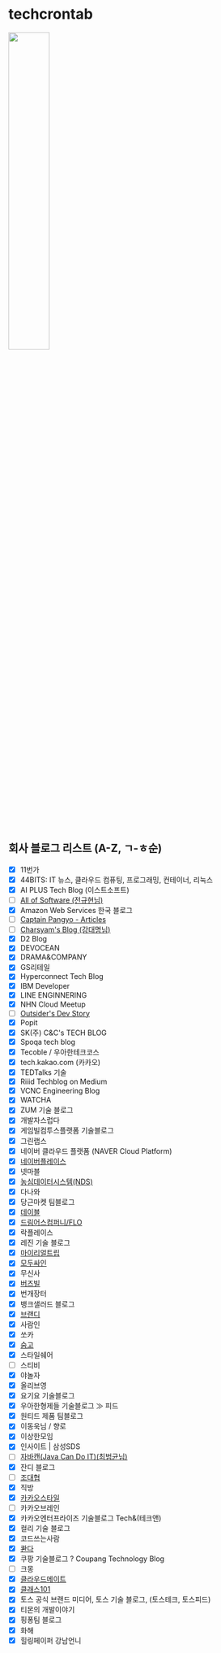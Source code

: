 # techcrontab
<img src="https://scontent-gmp1-1.xx.fbcdn.net/v/t39.30808-6/268786456_110404478182435_34759209790788281_n.jpg?_nc_cat=104&ccb=1-5&_nc_sid=e3f864&_nc_ohc=ni9C80f3zgsAX_sTqZQ&_nc_ht=scontent-gmp1-1.xx&oh=00_AT--F0GfzvycgZBAgzW7Stnaj_l6V44I9ymYOpRdlPazsA&oe=61D62C72" width="40%" height="40%"/>

## 회사 블로그 리스트 (A-Z, ㄱ-ㅎ순)
- [x] 11번가
- [x] 44BITS: IT 뉴스, 클라우드 컴퓨팅, 프로그래밍, 컨테이너, 리눅스
- [x] AI PLUS Tech Blog (이스트소프트)
- [ ] [All of Software (전규현님)](http://www.allofsoftware.net/)
- [x] Amazon Web Services 한국 블로그
- [ ] [Captain Pangyo - Articles](https://joshua1988.github.io/)
- [ ] [Charsyam's Blog (강대명님)](https://charsyam.wordpress.com/)
- [x] D2 Blog
- [x] DEVOCEAN
- [x] DRAMA&COMPANY
- [x] GS리테일
- [x] Hyperconnect Tech Blog
- [x] IBM Developer
- [x] LINE ENGINNERING
- [x] NHN Cloud Meetup
- [ ] [Outsider's Dev Story](https://blog.outsider.ne.kr/)
- [x] Popit
- [x] SK(주) C&C's TECH BLOG
- [x] Spoqa tech blog
- [x] Tecoble / 우아한테크코스
- [x] tech.kakao.com (카카오)
- [x] TEDTalks 기술
- [x] Riiid Techblog on Medium
- [x] VCNC Engineering Blog
- [x] WATCHA
- [x] ZUM 기술 블로그
- [x] 개발자스럽다
- [x] 게임빌컴투스플랫폼 기술블로그
- [x] 그린랩스
- [x] 네이버 클라우드 플랫폼 (NAVER Cloud Platform)
- [x] [네이버플레이스](https://medium.com/naver-place-dev)
- [x] 넷마블
- [x] [농심데이터시스템(NDS)](https://tech.cloud.nongshim.co.kr)
- [x] 다나와
- [x] 당근마켓 팀블로그
- [x] [데이블](https://teamdable.github.io)
- [x] [드림어스컴퍼니/FLO](https://www.blog-dreamus.com/)
- [x] 락플레이스
- [x] 레진 기술 블로그
- [x] [마이리얼트립](https://medium.com/myrealtrip-product)
- [x] [모두싸인](https://team.modusign.co.kr)
- [x] 무신사
- [x] [버즈빌](https://tech.buzzvil.com/)
- [x] 번개장터
- [x] 뱅크샐러드 블로그
- [x] [브랜디](http://labs.brandi.co.kr)
- [x] 사람인
- [x] 쏘카
- [x] [숨고](https://medium.com/soomgo-tech)
- [x] 스타일쉐어
- [ ] 스티비
- [x] 야놀자
- [x] 올리브영
- [x] 요기요 기술블로그
- [x] 우아한형제들 기술블로그 ≫ 피드
- [x] 원티드 제품 팀블로그
- [x] 이동욱님 / 향로
- [x] 이상한모임
- [x] 인사이트 | 삼성SDS
- [ ] [자바캔(Java Can Do IT)(최범균님)](https://javacan.tistory.com/)
- [x] 잔디 블로그
- [ ] [조대협](https://bcho.tistory.com/)
- [x] 직방
- [x] [카카오스타일](https://devblog.croquis.com/ko/)
- [ ] 카카오브레인
- [x] 카카오엔터프라이즈 기술블로그 Tech&(테크앤)
- [x] 컬리 기술 블로그
- [x] 코드쓰는사람
- [x] [콴다](https://blog.mathpresso.com/)
- [x] 쿠팡 기술블로그 ? Coupang Technology Blog
- [ ] 크몽
- [x] [클라우드메이트](https://tech.cloudmt.co.kr)
- [x] [클래스101](https://medium.com/class101)
- [x] 토스 공식 브랜드 미디어, 토스 기술 블로그, (토스테크, 토스피드)
- [x] 티몬의 개발이야기
- [x] 핑퐁팀 블로그
- [x] 화해
- [x] 힐링페이퍼 강남언니
